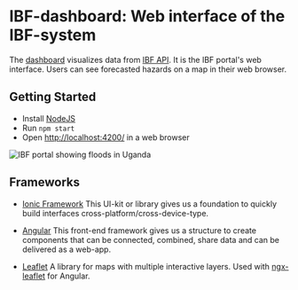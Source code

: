 # IBF-dashboard: Web interface of the IBF-system

The [dashboard](https://ibf.510.global) visualizes data from [IBF API](https://ibf.510.global/docs). It is the IBF portal's web interface. Users can see forecasted hazards on a map in their web browser.

## Getting Started

- Install [NodeJS](https://nodejs.org/en/download)
- Run `npm start`
- Open <http://localhost:4200/> in a web browser

![IBF portal showing floods in Uganda](https://github.com/user-attachments/assets/6cb909e8-be23-40af-ae7e-e9ccba41db40)

## Frameworks

- [Ionic Framework](https://ionicframework.com/docs) This UI-kit or library gives us a foundation to quickly build interfaces cross-platform/cross-device-type.

- [Angular](https://angular.dev/overview) This front-end framework gives us a structure to create components that can be connected, combined, share data and can be delivered as a web-app.

- [Leaflet](https://leafletjs.com) A library for maps with multiple interactive layers. Used with [ngx-leaflet](https://github.com/bluehalo/ngx-leaflet) for Angular.
